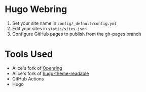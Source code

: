 # Hugo Webring

1. Set your site name in `config/_default/config.yml`
2. Edit your sites in `static/sites.json`
3. Configure GitHub pages to publish from the gh-pages branch

# Tools Used

- Alice's fork of [Openring](https://github.com/wheresalice/openring)
- Alice's fork of [hugo-theme-readable](https://github.com/wheresalice/hugo-theme-readable)
- GitHub Actions
- Hugo
